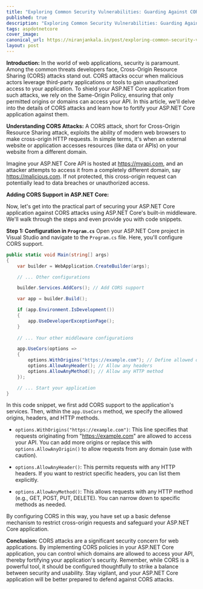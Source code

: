 ```yaml
---
title: "Exploring Common Security Vulnerabilities: Guarding Against CORS Attacks in ASP.NET Core"
published: true
description: "Exploring Common Security Vulnerabilities: Guarding Against CORS Attacks in ASP.NET Core"
tags: aspdotnetcore
cover_image: 
canonical_url: https://niranjankala.in/post/exploring-common-security-vulnerabilities-guarding-against-cors-attacks-in-asp-net-core
layout: post
---
```


**Introduction:**
In the world of web applications, security is paramount. Among the common threats developers face, Cross-Origin Resource Sharing (CORS) attacks stand out. CORS attacks occur when malicious actors leverage third-party applications or tools to gain unauthorized access to your application. To shield your ASP.NET Core application from such attacks, we rely on the Same-Origin Policy, ensuring that only permitted origins or domains can access your API. In this article, we'll delve into the details of CORS attacks and learn how to fortify your ASP.NET Core application against them.

**Understanding CORS Attacks:**
A CORS attack, short for Cross-Origin Resource Sharing attack, exploits the ability of modern web browsers to make cross-origin HTTP requests. In simple terms, it's when an external website or application accesses resources (like data or APIs) on your website from a different domain. 

Imagine your ASP.NET Core API is hosted at https://myapi.com, and an attacker attempts to access it from a completely different domain, say https://malicious.com. If not protected, this cross-origin request can potentially lead to data breaches or unauthorized access.

**Adding CORS Support in ASP.NET Core:**

Now, let's get into the practical part of securing your ASP.NET Core application against CORS attacks using ASP.NET Core's built-in middleware. We'll walk through the steps and even provide you with code snippets.

**Step 1: Configuration in `Program.cs`**
Open your ASP.NET Core project in Visual Studio and navigate to the `Program.cs` file. Here, you'll configure CORS support.

```csharp
public static void Main(string[] args)
{
    var builder = WebApplication.CreateBuilder(args);

    // ... Other configurations

    builder.Services.AddCors(); // Add CORS support

    var app = builder.Build();

    if (app.Environment.IsDevelopment())
    {
        app.UseDeveloperExceptionPage();
    }
    
    // ... Your other middleware configurations

    app.UseCors(options =>
    {
        options.WithOrigins("https://example.com"); // Define allowed origins
        options.AllowAnyHeader(); // Allow any headers
        options.AllowAnyMethod(); // Allow any HTTP method
    });

    // ... Start your application
}
```

In this code snippet, we first add CORS support to the application's services. Then, within the `app.UseCors` method, we specify the allowed origins, headers, and HTTP methods.

- `options.WithOrigins("https://example.com")`: This line specifies that requests originating from "https://example.com" are allowed to access your API. You can add more origins or replace this with `options.AllowAnyOrigin()` to allow requests from any domain (use with caution).

- `options.AllowAnyHeader()`: This permits requests with any HTTP headers. If you want to restrict specific headers, you can list them explicitly.

- `options.AllowAnyMethod()`: This allows requests with any HTTP method (e.g., GET, POST, PUT, DELETE). You can narrow down to specific methods as needed.

By configuring CORS in this way, you have set up a basic defense mechanism to restrict cross-origin requests and safeguard your ASP.NET Core application.

**Conclusion:**
CORS attacks are a significant security concern for web applications. By implementing CORS policies in your ASP.NET Core application, you can control which domains are allowed to access your API, thereby fortifying your application's security. Remember, while CORS is a powerful tool, it should be configured thoughtfully to strike a balance between security and usability. Stay vigilant, and your ASP.NET Core application will be better prepared to defend against CORS attacks.